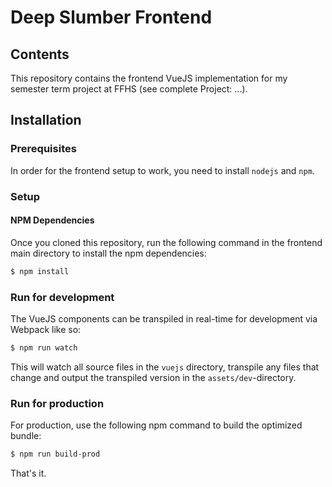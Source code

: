 # Deep Slumber Frontend

## Contents
This repository contains the frontend VueJS implementation for my semester term project at FFHS (see complete Project: ...).

## Installation

### Prerequisites

In order for the frontend setup to work, you need to install `nodejs` and `npm`.

### Setup

#### NPM Dependencies
Once you cloned this repository, run the following command in the frontend main directory to install the npm dependencies:

```bash
$ npm install
```
### Run for development
The VueJS components can be transpiled in real-time for development via Webpack like so:

```bash
$ npm run watch
``` 

This will watch all source files in the `vuejs` directory, transpile any files that change and output the
transpiled version in the `assets/dev`-directory.

### Run for production
For production, use the following npm command to build the optimized bundle:


```bash
$ npm run build-prod
```

That's it.